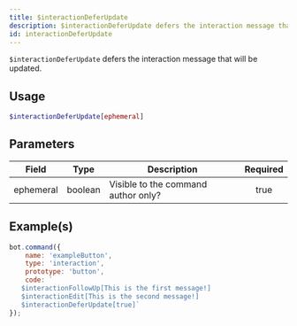 ```yaml
---
title: $interactionDeferUpdate
description: $interactionDeferUpdate defers the interaction message that will be updated.
id: interactionDeferUpdate
---
```


`$interactionDeferUpdate` defers the interaction message that will be updated.

## Usage

```php
$interactionDeferUpdate[ephemeral]
```

## Parameters

| Field     | Type    | Description                         | Required |
| --------- | ------- | ----------------------------------- | :------: |
| ephemeral | boolean | Visible to the command author only? |   true   |

## Example(s)

```javascript
bot.command({
    name: 'exampleButton',
    type: 'interaction',
    prototype: 'button',
    code: ` 
   $interactionFollowUp[This is the first message!]
   $interactionEdit[This is the second message!]
   $interactionDeferUpdate[true]`
});
```